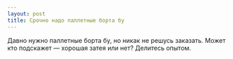 ```yaml
---
layout: post 
title: Срочно надо паллетные борта бу 
--- 
```

Давно нужно паллетные борта бу, но никак не решусь заказать. Может кто подскажет — хорошая затея или нет? Делитесь опытом.
